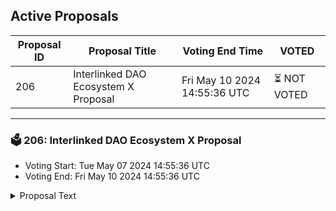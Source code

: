## Active Proposals

| Proposal ID | Proposal Title | Voting End Time | VOTED |
|-------------|----------------|-----------------|-------|
| 206 | Interlinked DAO Ecosystem X Proposal | Fri May 10 2024 14:55:36 UTC | ⏳ NOT VOTED |

---

### 🗳 206: Interlinked DAO Ecosystem X Proposal
- Voting Start: Tue May 07 2024 14:55:36 UTC
- Voting End: Fri May 10 2024 14:55:36 UTC

<details>
<summary>Proposal Text</summary>
 
This proposal withdraw funds from community pool to support Interlinked DAO as mentioned here: https://community.axelar.network/t/interlinkeddao-axelar-ecosystem-x-twitter-proposal/2823
</details>
